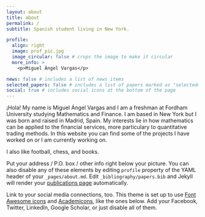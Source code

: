 ```yaml
---
layout: about
title: about
permalink: /
subtitle: Spanish student living in New York.

profile:
  align: right
  image: prof_pic.jpg
  image_circular: false # crops the image to make it circular
  more_info: >
    <p>Miguel Ángel Vargas</p>

news: false # includes a list of news items
selected_papers: false # includes a list of papers marked as "selected={true}"
social: true # includes social icons at the bottom of the page
---
```


¡Hola! My name is Miguel Ángel Vargas and I am a freshman at Fordham University studying Mathematics and Finance. I am based
in New York but I was born and raised in Madrid, Spain. My interests lie in how mathematics can be applied to the financial
services, more particulary to quantitative trading methods. In this website you can find some of the projects I have worked on
or I am currently working on.

I also like football, chess, and books. 

Put your address / P.O. box / other info right below your picture. You can also disable any of these elements by editing `profile` property of the YAML header of your `_pages/about.md`. Edit `_bibliography/papers.bib` and Jekyll will render your [publications page](/al-folio/publications/) automatically.

Link to your social media connections, too. This theme is set up to use [Font Awesome icons](https://fontawesome.com/) and [Academicons](https://jpswalsh.github.io/academicons/), like the ones below. Add your Facebook, Twitter, LinkedIn, Google Scholar, or just disable all of them.
